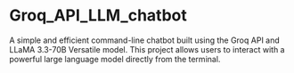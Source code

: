 # Groq_API_LLM_chatbot
A simple and efficient command-line chatbot built using the Groq API and LLaMA 3.3-70B Versatile model. This project allows users to interact with a powerful large language model directly from the terminal.
